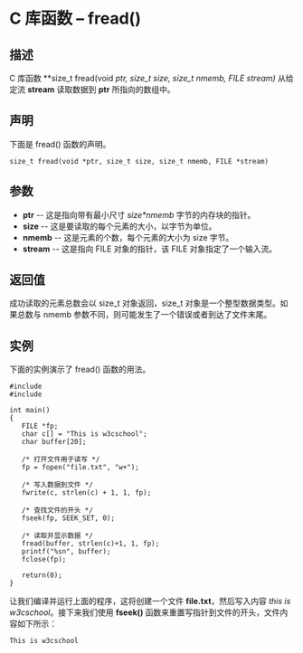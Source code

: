 # C 库函数 – fread()


## 描述

C 库函数 **size_t fread(void *ptr, size_t size, size_t nmemb, FILE *stream)** 从给定流 **stream** 读取数据到 **ptr** 所指向的数组中。

## 声明

下面是 fread() 函数的声明。

    size_t fread(void *ptr, size_t size, size_t nmemb, FILE *stream)

## 参数

* **ptr** \-- 这是指向带有最小尺寸 _size*nmemb_ 字节的内存块的指针。
* **size** \-- 这是要读取的每个元素的大小，以字节为单位。
* **nmemb** \-- 这是元素的个数，每个元素的大小为 size 字节。
* **stream** \-- 这是指向 FILE 对象的指针，该 FILE 对象指定了一个输入流。

## 返回值

成功读取的元素总数会以 size_t 对象返回，size_t 对象是一个整型数据类型。如果总数与 nmemb 参数不同，则可能发生了一个错误或者到达了文件末尾。

## 实例

下面的实例演示了 fread() 函数的用法。

    #include 
    #include 

    int main()
    {
       FILE *fp;
       char c[] = "This is w3cschool";
       char buffer[20];

       /* 打开文件用于读写 */
       fp = fopen("file.txt", "w+");

       /* 写入数据到文件 */
       fwrite(c, strlen(c) + 1, 1, fp);

       /* 查找文件的开头 */
       fseek(fp, SEEK_SET, 0);

       /* 读取并显示数据 */
       fread(buffer, strlen(c)+1, 1, fp);
       printf("%sn", buffer);
       fclose(fp);

       return(0);
    }

让我们编译并运行上面的程序，这将创建一个文件 **file.txt**，然后写入内容 _this is w3cschool_。接下来我们使用 **fseek()** 函数来重置写指针到文件的开头，文件内容如下所示：

    This is w3cschool